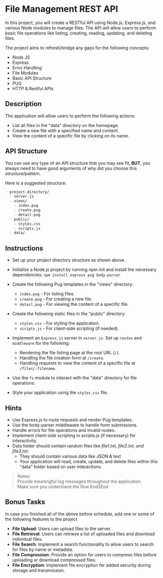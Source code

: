 # File Management REST API

In this project, you will create a RESTful API using Node.js, Express.js, and various Node modules to manage files. 
The API will allow users to perform basic file operations like listing, creating, reading, updating, and deleting files.

The project aims to refresh/bridge any gaps for the following concepts:
- Node JS
- Express
- Error Handling
- File Modules
- Basic API Structure
- PUG 
- HTTP & Restful APIs

## Description 

The application will allow users to perform the following actions:

- List all files in the "data" directory on the homepage.
- Create a new file with a specified name and content.
- View the content of a specific file by clicking on its name.

## API Structure
You can use any type of an API structure that you may see fit, **BUT**, you always need to have good arguments of why did you choose this structure/pattern. 

Here is a suggested structure:

```markdown
- project-directory/
  - server.js
  - views/
    - index.pug
    - create.pug
    - detail.pug
  - public/
    - styles.css
    - scripts.js
  - data/

```

## Instructions
- Set up your project directory structure as shown above.

- Initialize a Node.js project by running npm init and install the necessary dependencies:
`npm install express pug body-parser`

- Create the following Pug templates in the "views" directory:
    - `index.pug` - For listing files.
    - `create.pug` - For creating a new file.
    - `detail.pug` - For viewing the content of a specific file.

- Create the following static files in the "public" directory:
    - `styles.css` - For styling the application.
    - `scripts.js` - For client-side scripting (if needed).

- Implement an `Express.js` server in `server.js`. Set up `routes` and `middleware` for the following:
    - Rendering the file listing page at the root URL (`/`).
    - Handling the file creation form at `/create`.
    - Handling requests to view the content of a specific file at `/files/:filename`.

- Use the `fs` module to interact with the "data" directory for file operations.

- Style your application using the `styles.css` file.

## Hints
- Use Express.js to route requests and render Pug templates.
- Use the body-parser middleware to handle form submissions.
- Handle errors for file operations and invalid routes.
- Implement client-side scripting in scripts.js (if necessary) for interactivity.  
- Data folder should contain random files like *file1.txt, file2.txt, and file3.txt*. 
    - They should contain various data like JSON & text
    - Your application will read, create, update, and delete files within this "data" folder based on user interactions.

> Notes:  
> Provide meaningful log messages throughout the application.  
> Make sure you understand the flow End2End


## Bonus Tasks
In case you finished all of the above before schedule, add one or some of the following features to the project
- **File Upload**: Users can upload files to the server.
- **File Retrieval**: Users can retrieve a list of uploaded files and download individual files.
- **File Search**: Implement a search functionality to allow users to search for files by name or metadata.
- **File Compression**: Provide an option for users to compress files before uploading or download compressed files.
- **File Encryption**: Implement file encryption for added security during storage and transmission.